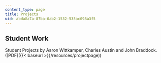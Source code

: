```yaml
---
content_type: page
title: Projects
uid: abda8a7a-87ba-0ab2-1532-535ac098a3f5
---
```


Student Work
------------

Student Projects by Aaron Wittkamper, Charles Austin and John Braddock. ([PDF]({{< baseurl >}}/resources/projectpage))